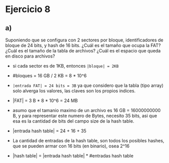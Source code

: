 # Ejercicio 8

## a)
Suponiendo que se configura con 2 sectores por bloque, identificadores de bloque de 24 bits,
y hash de 16 bits. ¿Cuál es el tamaño que ocupa la FAT? ¿Cuál es el tamaño de la tabla de
archivos? ¿Cuál es el espacio que queda en disco para archivos?

- si cada sector es de 1KB, entonces ``|bloque| = 2KB``
- #bloques = 16 GB / 2 KB = 8 * 10^6
- ``|entrada FAT| = 24 bits = 3B``  ya que considero que la tabla (tipo array) solo alverga los valores, las claves son los propios indices.
- |FAT| = 3 B * 8 * 10^6 = 24 MB

- asumo que el tamanio maximo de un archivo es 16 GB = 16000000000 B,
y para representar este numero de Bytes, necesito 35 bits, asi que esa es la cantidad 
de bits del campo size de la hash table.   

- |entrada hash table| = 24 + 16 + 35 

- La cantidad de entradas de la hash table, son todos los posibles hashes, 
que se pueden armar con 16 bits (en binario), osea 2^16
- |hash table| = |entrada hash table| * #entradas hash table
            


